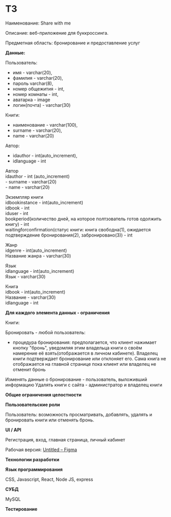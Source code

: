# ТЗ

Наименование: Share with me 

Описание: веб-приложение для буккроссинга.  

Предметная область: бронирование и предоставление услуг

**Данные:** 

Пользователь:

- имя - varchar(20),
- фамилия - varchar(20),
- пароль varchar(8),
- номер общежития - int,
- номер комнаты - int,
- аватарка - image
- логин(почта) - varchar(30)

Книги: 

- наименование - varchar(100),
-  surname - varchar(20),
- name -  varchar(20)


Автор: 

-  idauthor - int(auto_increment),
- idlanguage - int

<p class="has-line-data" data-line-start="0" data-line-end="4">Автор<br> idauthor - int (auto_increment)<br> - surname - varchar(20)<br> - name - varchar(20)</p> <p class="has-line-data" data-line-start="5" data-line-end="11">Экземпляр книги<br> idbookinstance - int(auto_increment)<br> idbook - int<br> iduser - int<br> bookperiod(количество дней, на которое полтзователь готов одолжить книгу) - int<br> waitingforconfirmation(статус книги: книга свободна(1), ожидается подтверждение бронирования(2), забронировано(3)) - int</p> <p class="has-line-data" data-line-start="12" data-line-end="15">Жанр<br> idgenre - int(auto_increment)<br> Название жанра - varchar(30)</p> <p class="has-line-data" data-line-start="16" data-line-end="19">Язык<br> idlanguage - int(auto_increment)<br> Язык - varchar(30)</p> <p class="has-line-data" data-line-start="20" data-line-end="24">Книга<br> idbook - int(auto_increment)<br> Название - varchar(30)<br> idlanguage - int</p>

**Для каждого элемента данных - ограничения** 

Книги:

Бронировать - любой пользователь: 

 - процедура бронирования: предполагается, что клиент нажимает кнопку "бронь", уведомляя этим владельца книги о своём намерение её взять(отображается в личном кабинете). Владелец книги подтверждает бронирование или отклоняет его. Сама книга не отображается на главной странице пока клиент или владелец не отменит бронь

Изменять данные о бронирование - пользователь, выложивший информацию
Удалять книги с сайта - администратор и владелец книги 


**Общие ограничения целостности** 

**Пользовательские роли** 

Пользователь: возможность просматривать, добавлять, удалять и бронировать книги или отменять бронь. 


**UI / API** 

Регистрация, вход, главная страница, личный кабинет

Рабочая версия: [Untitled – Figma](https://www.figma.com/file/4gGHblh6UenNoHoNugYuUj/Untitled?node-id=0%3A1) 

**Технологии разработки** 

**Язык программирования**

CSS, Javascript, React, Node JS, express 

**СУБД** 

MySQL

**Тестирование**
